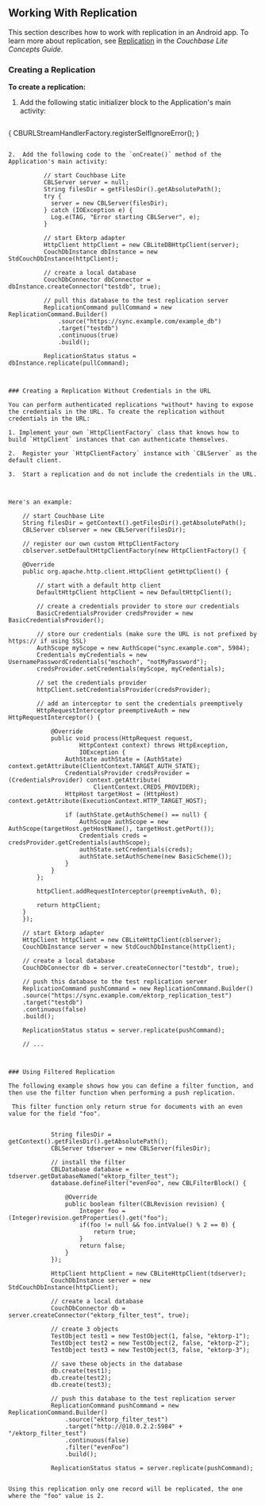 ## Working With Replication

This section describes how to work with replication in an Android app. To learn more about replication, see [Replication](/couchbase-lite/cbl-concepts/#replication) in the *Couchbase Lite Concepts Guide*.

### Creating a Replication

**To create a replication:**

1.  Add the following static initializer block to the Application's main activity:

	```java
  {
      CBURLStreamHandlerFactory.registerSelfIgnoreError();
  }
```

2.  Add the following code to the `onCreate()` method of the Application's main activity:

	      // start Couchbase Lite
	      CBLServer server = null;
	      String filesDir = getFilesDir().getAbsolutePath();
	      try {
	        server = new CBLServer(filesDir);
	      } catch (IOException e) {
	        Log.e(TAG, "Error starting CBLServer", e);
	      }
	
	      // start Ektorp adapter
	      HttpClient httpClient = new CBLiteDBHttpClient(server);
	      CouchDbInstance dbInstance = new StdCouchDbInstance(httpClient);

	      // create a local database
	      CouchDbConnector dbConnector = dbInstance.createConnector("testdb", true);
	
	      // pull this database to the test replication server
	      ReplicationCommand pullCommand = new ReplicationCommand.Builder()
	          .source("https://sync.example.com/example_db")
	          .target("testdb")
	          .continuous(true)
	          .build();
	
	      ReplicationStatus status = dbInstance.replicate(pullCommand);



### Creating a Replication Without Credentials in the URL

You can perform authenticated replications *without* having to expose the credentials in the URL. To create the replication without credentials in the URL:

1. Implement your own `HttpClientFactory` class that knows how to build `HttpClient` instances that can authenticate themselves.

2.  Register your `HttpClientFactory` instance with `CBLServer` as the default client.

3.  Start a replication and do not include the credentials in the URL.



Here's an example:

	// start Couchbase Lite
	String filesDir = getContext().getFilesDir().getAbsolutePath();
	CBLServer cblserver = new CBLServer(filesDir);
	
	// register our own custom HttpClientFactory
	cblserver.setDefaultHttpClientFactory(new HttpClientFactory() {

	@Override
	public org.apache.http.client.HttpClient getHttpClient() {

		// start with a default http client
		DefaultHttpClient httpClient = new DefaultHttpClient();

		// create a credentials provider to store our credentials
		BasicCredentialsProvider credsProvider = new BasicCredentialsProvider();

		// store our credentials (make sure the URL is not prefixed by https:// if using SSL)
		AuthScope myScope = new AuthScope("sync.example.com", 5984);
		Credentials myCredentials = new UsernamePasswordCredentials("mschoch", "notMyPassword");
		credsProvider.setCredentials(myScope, myCredentials);

		// set the credentials provider
		httpClient.setCredentialsProvider(credsProvider);

		// add an interceptor to sent the credentials preemptively
		HttpRequestInterceptor preemptiveAuth = new HttpRequestInterceptor() {

			@Override
			public void process(HttpRequest request,
					HttpContext context) throws HttpException,
					IOException {
				AuthState authState = (AuthState) context.getAttribute(ClientContext.TARGET_AUTH_STATE);
				CredentialsProvider credsProvider = (CredentialsProvider) context.getAttribute(
						ClientContext.CREDS_PROVIDER);
				HttpHost targetHost = (HttpHost) context.getAttribute(ExecutionContext.HTTP_TARGET_HOST);

				if (authState.getAuthScheme() == null) {
					AuthScope authScope = new AuthScope(targetHost.getHostName(), targetHost.getPort());
					Credentials creds = credsProvider.getCredentials(authScope);
					authState.setCredentials(creds);
					authState.setAuthScheme(new BasicScheme());
				}
			}
		};

		httpClient.addRequestInterceptor(preemptiveAuth, 0);

		return httpClient;
	}
	});
	
	// start Ektorp adapter
	HttpClient httpClient = new CBLiteHttpClient(cblserver);
	CouchDbInstance server = new StdCouchDbInstance(httpClient);
	
	// create a local database
	CouchDbConnector db = server.createConnector("testdb", true);
	
	// push this database to the test replication server
	ReplicationCommand pushCommand = new ReplicationCommand.Builder()
	.source("https://sync.example.com/ektorp_replication_test")
	.target("testdb")
	.continuous(false)
	.build();
	
	ReplicationStatus status = server.replicate(pushCommand);
	
	// ...



### Using Filtered Replication

The following example shows how you can define a filter function, and then use the filter function when performing a push replication.

 This filter function only return strue for documents with an even value for the field "foo".


	        String filesDir = getContext().getFilesDir().getAbsolutePath();
	        CBLServer tdserver = new CBLServer(filesDir);
	
	        // install the filter
	        CBLDatabase database = tdserver.getDatabaseNamed("ektorp_filter_test");
	        database.defineFilter("evenFoo", new CBLFilterBlock() {
	
	            @Override
	            public boolean filter(CBLRevision revision) {
	                Integer foo = (Integer)revision.getProperties().get("foo");
	                if(foo != null && foo.intValue() % 2 == 0) {
	                    return true;
	                }
	                return false;
	            }
	        });
	
	        HttpClient httpClient = new CBLiteHttpClient(tdserver);
	        CouchDbInstance server = new StdCouchDbInstance(httpClient);
	
	        // create a local database
	        CouchDbConnector db = server.createConnector("ektorp_filter_test", true);
	
	        // create 3 objects
	        TestObject test1 = new TestObject(1, false, "ektorp-1");
	        TestObject test2 = new TestObject(2, false, "ektorp-2");
	        TestObject test3 = new TestObject(3, false, "ektorp-3");
	
	        // save these objects in the database
	        db.create(test1);
	        db.create(test2);
	        db.create(test3);
	
	        // push this database to the test replication server
	        ReplicationCommand pushCommand = new ReplicationCommand.Builder()
	            .source("ektorp_filter_test")
	            .target("http://@10.0.2.2:5984" + "/ektorp_filter_test")
	            .continuous(false)
	            .filter("evenFoo")
	            .build();
	
	        ReplicationStatus status = server.replicate(pushCommand);


Using this replication only one record will be replicated, the one where the "foo" value is 2.

